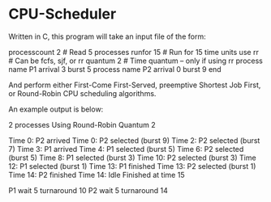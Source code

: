 # CPU-Scheduler


Written in C, this program will take an input file of the form:

processcount 2        # Read 5 processes
runfor 15             # Run for 15 time units
use rr                # Can be fcfs, sjf, or rr
quantum 2             # Time quantum – only if using rr
process name P1 arrival 3 burst 5
process name P2 arrival 0 burst 9
end

And perform either First-Come First-Served, preemptive Shortest Job First, or
Round-Robin CPU scheduling algorithms. 

An example output is below:

2 processes
Using Round-Robin
Quantum 2

Time 0: P2 arrived
Time 0: P2 selected (burst 9)
Time 2: P2 selected (burst 7)
Time 3: P1 arrived
Time 4: P1 selected (burst 5)
Time 6: P2 selected (burst 5)
Time 8: P1 selected (burst 3)
Time 10: P2 selected (burst 3)
Time 12: P1 selected (burst 1)
Time 13: P1 finished
Time 13: P2 selected (burst 1)
Time 14: P2 finished
Time 14: Idle
Finished at time 15

P1 wait 5 turnaround 10
P2 wait 5 turnaround 14 
